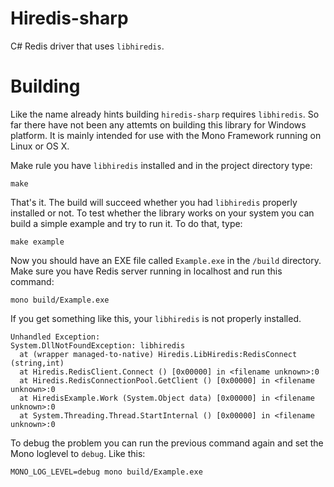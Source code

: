Hiredis-sharp
=============

C# Redis driver that uses `libhiredis`.

Building
========

Like the name already hints building `hiredis-sharp` requires `libhiredis`. So far there have not been any attemts on building this library for Windows platform. It is mainly intended for use with the Mono Framework running on Linux or OS X.

Make rule you have `libhiredis` installed and in the project directory type:

```
make
```

That's it. The build will succeed whether you had `libhiredis` properly installed or not. To test whether the library works on your system you can build a simple example and try to run it. To do that, type:

```
make example
```

Now you should have an EXE file called `Example.exe` in the `/build` directory. Make sure you have Redis server running in localhost and run this command:

```
mono build/Example.exe
```

If you get something like this, your `libhiredis` is not properly installed.

```
Unhandled Exception:
System.DllNotFoundException: libhiredis
  at (wrapper managed-to-native) Hiredis.LibHiredis:RedisConnect (string,int)
  at Hiredis.RedisClient.Connect () [0x00000] in <filename unknown>:0 
  at Hiredis.RedisConnectionPool.GetClient () [0x00000] in <filename unknown>:0 
  at HiredisExample.Work (System.Object data) [0x00000] in <filename unknown>:0 
  at System.Threading.Thread.StartInternal () [0x00000] in <filename unknown>:0 
```

To debug the problem you can run the previous command again and set the Mono loglevel to `debug`. Like this:

```
MONO_LOG_LEVEL=debug mono build/Example.exe
```
